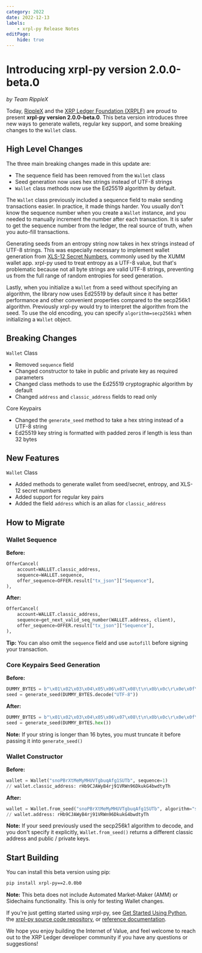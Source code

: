 ```yaml
---
category: 2022
date: 2022-12-13
labels:
    - xrpl-py Release Notes
editPage:
    hide: true
---
```

# Introducing xrpl-py version 2.0.0-beta.0
_by Team RippleX_

Today, [RippleX](https://ripple.com/ripplex/) and the [XRP Ledger Foundation (XRPLF)](https://foundation.xrpl.org/) are proud to present **xrpl-py version 2.0.0-beta.0**. This beta version introduces three new ways to generate wallets, regular key support, and some breaking changes to the `Wallet` class.

<!-- BREAK -->

## High Level Changes

The three main breaking changes made in this update are:

 - The sequence field has been removed from the `Wallet` class
 - Seed generation now uses hex strings instead of UTF-8 strings
 - `Wallet` class methods now use the Ed25519 algorithm by default.

The `Wallet` class previously included a sequence field to make sending transactions easier. In practice, it made things harder. You usually don't know the sequence number when you create a `Wallet` instance, and you needed to manually increment the number after each transaction. It is safer to get the sequence number from the ledger, the real source of truth, when you auto-fill transactions.

Generating seeds from an entropy string now takes in hex strings instead of UTF-8 strings. This was especially necessary to implement wallet generation from [XLS-12 Secret Numbers](https://github.com/XRPLF/XRPL-Standards/tree/master/XLS-12), commonly used by the XUMM wallet app. xrpl-py used to treat entropy as a UTF-8 value, but that's problematic because not all byte strings are valid UTF-8 strings, preventing us from the full range of random entropies for seed generation.

Lastly, when you initialize a `Wallet` from a seed without specifying an algorithm, the library now uses Ed25519 by default since it has better performance and other convenient properties compared to the secp256k1 algorithm. Previously xrpl-py would try to interpret the algorithm from the seed. To use the old encoding, you can specify `algorithm=secp256k1` when initializing a `Wallet` object.


## Breaking Changes

`Wallet` Class

* Removed `sequence` field
* Changed constructor to take in public and private key as required parameters
* Changed class methods to use the Ed25519 cryptographic algorithm by default
* Changed `address` and `classic_address` fields to read only

Core Keypairs

* Changed the `generate_seed` method to take a hex string instead of a UTF-8 string
* Ed25519 key string is formatted with padded zeros if length is less than 32 bytes

## New Features

`Wallet` Class

* Added methods to generate wallet from seed/secret, entropy, and XLS-12 secret numbers
* Added support for regular key pairs
* Added the field `address` which is an alias for `classic_address`

## How to Migrate

### Wallet Sequence

**Before:**

```python
OfferCancel(
    account=WALLET.classic_address,
    sequence=WALLET.sequence,
    offer_sequence=OFFER.result["tx_json"]["Sequence"],
),
```

**After:**

```python
OfferCancel(
    account=WALLET.classic_address,
    sequence=get_next_valid_seq_number(WALLET.address, client),
    offer_sequence=OFFER.result["tx_json"]["Sequence"],
),
```

**Tip:** You can also omit the `sequence` field and use `autofill` before signing your transaction.

### Core Keypairs Seed Generation

**Before:**

```python
DUMMY_BYTES = b"\x01\x02\x03\x04\x05\x06\x07\x08\t\n\x0b\x0c\r\x0e\x0f\x10"
seed = generate_seed(DUMMY_BYTES.decode("UTF-8"))
```
**After:**

```python
DUMMY_BYTES = b"\x01\x02\x03\x04\x05\x06\x07\x08\t\n\x0b\x0c\r\x0e\x0f\x10"
seed = generate_seed(DUMMY_BYTES.hex())
```

**Note:** If your string is longer than 16 bytes, you must truncate it before passing it into `generate_seed()`

### Wallet Constructor

**Before:**

```python
wallet = Wallet("snoPBrXtMeMyMHUVTgbuqAfg1SUTb", sequence=1)
// wallet.classic_address: rHb9CJAWyB4rj91VRWn96DkukG4bwdtyTh
```

**After:**

```python
wallet = Wallet.from_seed("snoPBrXtMeMyMHUVTgbuqAfg1SUTb", algorithm="secp256k1")
// wallet.address: rHb9CJAWyB4rj91VRWn96DkukG4bwdtyTh
```

**Note:** If your seed previously used the secp256k1 algorithm to decode, and you don't specify it explicitly, `Wallet.from_seed()` returns a different classic address and public / private keys.

## Start Building

You can install this beta version using pip:

```sh
pip install xrpl-py==2.0.0b0
```

**Note:** This beta does not include Automated Market-Maker (AMM) or Sidechains functionality. This is only for testing Wallet changes.

If you're just getting started using xrpl-py, see [Get Started Using Python](https://xrpl.org/get-started-using-python.html), the [xrpl-py source code repository](https://github.com/XRPLF/xrpl-py/tree/xrpl-py-2.0), or [reference documentation](https://xrpl-py.readthedocs.io/en/stable/).

We hope you enjoy building the Internet of Value, and feel welcome to reach out to the XRP Ledger developer community if you have any questions or suggestions!

